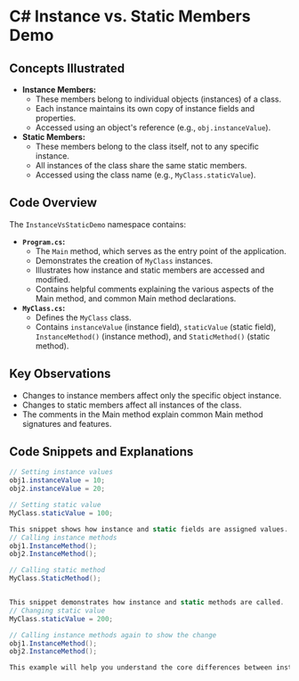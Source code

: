 # C# Instance vs. Static Members Demo

## Concepts Illustrated

* **Instance Members:**
    * These members belong to individual objects (instances) of a class.
    * Each instance maintains its own copy of instance fields and properties.
    * Accessed using an object's reference (e.g., `obj.instanceValue`).
* **Static Members:**
    * These members belong to the class itself, not to any specific instance.
    * All instances of the class share the same static members.
    * Accessed using the class name (e.g., `MyClass.staticValue`).

## Code Overview

The `InstanceVsStaticDemo` namespace contains:

* **`Program.cs`:**
    * The `Main` method, which serves as the entry point of the application.
    * Demonstrates the creation of `MyClass` instances.
    * Illustrates how instance and static members are accessed and modified.
    * Contains helpful comments explaining the various aspects of the Main method, and common Main method declarations.
* **`MyClass.cs`:**
    * Defines the `MyClass` class.
    * Contains `instanceValue` (instance field), `staticValue` (static field), `InstanceMethod()` (instance method), and `StaticMethod()` (static method).

## Key Observations

* Changes to instance members affect only the specific object instance.
* Changes to static members affect all instances of the class.
* The comments in the Main method explain common Main method signatures and features.

## Code Snippets and Explanations

```csharp
// Setting instance values
obj1.instanceValue = 10;
obj2.instanceValue = 20;

// Setting static value
MyClass.staticValue = 100;

This snippet shows how instance and static fields are assigned values.
// Calling instance methods
obj1.InstanceMethod();
obj2.InstanceMethod();

// Calling static method
MyClass.StaticMethod();


This snippet demonstrates how instance and static methods are called.
// Changing static value
MyClass.staticValue = 200;

// Calling instance methods again to show the change
obj1.InstanceMethod();
obj2.InstanceMethod();

This example will help you understand the core differences between instance and static members in C#.
